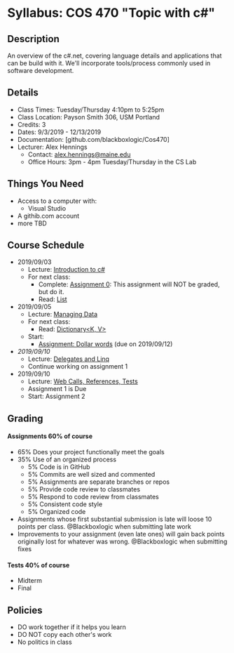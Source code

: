 # Syllabus: COS 470 "Topic with c#"
## Description
An overview of the c#.net, covering language details and applications that can be build with it. We'll incorporate tools/process commonly used in software development.

## Details
* Class Times: Tuesday/Thursday 4:10pm to 5:25pm
* Class Location: Payson Smith 306, USM Portland
* Credits: 3
* Dates: 9/3/2019 - 12/13/2019
* Documentation: [github.com/blackboxlogic/Cos470]
* Lecturer: Alex Hennings
  * Contact: alex.hennings@maine.edu
  * Office Hours: 3pm - 4pm Tuesday/Thursday in the CS Lab

## Things You Need
* Access to a computer with:
  * Visual Studio
* A githib.com account
* more TBD

## Course Schedule
* 2019/09/03
  * Lecture: [Introduction to c#](https://github.com/blackboxlogic/Cos470/blob/master/Notes/2019-09-03.md)
  * For next class:
    * Complete: [Assignment 0](https://github.com/blackboxlogic/Cos470/blob/master/Assignment0/Assignment.md): This assignment will NOT be graded, but do it.
    * Read: [List<T>](https://docs.microsoft.com/en-us/dotnet/api/system.collections.generic.list-1)
* 2019/09/05
  * Lecture: [Managing Data](https://github.com/blackboxlogic/Cos470/blob/master/Notes/2019-09-05.md)
  * For next class:
    * Read: [Dictionary<K, V>](https://docs.microsoft.com/en-us/dotnet/api/system.collections.generic.dictionary-2)
  * Start:
    * [Assignment: Dollar words](https://github.com/blackboxlogic/Cos470/blob/master/Assignment1/DollarWords.md) (due on 2019/09/12)
* *2019/09/10*
  * Lecture: [Delegates and Linq](https://github.com/blackboxlogic/Cos470/blob/master/Notes/2019-09-10.md)
  * Continue working on assignment 1
* 2019/09/10
  * Lecture: [Web Calls, References, Tests](https://github.com/blackboxlogic/Cos470/blob/master/Notes/2019-09-12.md)
  * Assignment 1 is Due
  * Start: Assignment 2

## Grading
#### Assignments 60% of course
* 65% Does your project functionally meet the goals
* 35% Use of an organized process
  * 5% Code is in GitHub
  * 5% Commits are well sized and commented
  * 5% Assignments are separate branches or repos
  * 5% Provide code review to classmates
  * 5% Respond to code review from classmates
  * 5% Consistent code style
  * 5% Organized code
* Assignments whose first substantial submission is late will loose 10 points per class. @Blackboxlogic when submitting late work
* Improvements to your assignment (even late ones) will gain back points originally lost for whatever was wrong. @Blackboxlogic when submitting fixes

#### Tests 40% of course
* Midterm
* Final

## Policies
* DO work together if it helps you learn
* DO NOT copy each other's work
* No politics in class